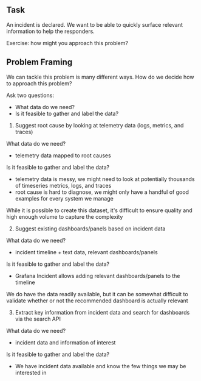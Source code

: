 ## Task

An incident is declared. We want to be able to quickly surface relevant information to help the responders.

Exercise: how might you approach this problem?

## Problem Framing

We can tackle this problem is many different ways. How do we decide how to approach this problem?

Ask two questions:
- What data do we need?
- Is it feasible to gather and label the data?


1. Suggest root cause by looking at telemetry data (logs, metrics, and traces)

What data do we need?
- telemetry data mapped to root causes

Is it feasible to gather and label the data?
- telemetry data is messy, we might need to look at potentially thousands of timeseries metrics, logs, and traces
- root cause is hard to diagnose, we might only have a handful of good examples for every system we manage

While it is possible to create this dataset, it's difficult to ensure quality and high enough volume to capture the complexity


2. Suggest existing dashboards/panels based on incident data

What data do we need?
- incident timeline + text data, relevant dashboards/panels

Is it feasible to gather and label the data?
- Grafana Incident allows adding relevant dashboards/panels to the timeline

We do have the data readily available, but it can be somewhat difficult to validate whether or not the recommended dashboard is actually relevant


3. Extract key information from incident data and search for dashboards via the search API

What data do we need?
- incident data and information of interest

Is it feasible to gather and label the data?
- We have incident data available and know the few things we may be interested in